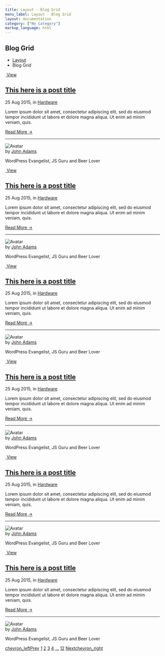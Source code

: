```yaml
---
title: Layout - Blog Grid
menu_label: Layout - Blog Grid
layout: documentation
category: ["No Category"]
markup_language: html
---
```


<!-- Masthead -->
<div class="section-block masthead bg-white">
  <div class="row align-items-center">
    <div class="col w-6/12">
      <h2>Blog Grid</h2>
    </div>
    <div class="col w-6/12 right left-sm">
      <ul class="breadcrumb">
        <li>
          <a href="index.html">Layout</a>
        </li>
        <li> Blog Grid </li>
      </ul>
    </div>
  </div>
</div>
<!-- Masthead End -->
<!-- Post Grid -->
<div class="section-block bg-grey-ultralight">
  <div class="row">
    <div class="col w-full grid post-grid preload grid-cols-3 grid-lg-cols-2 grid-sm-cols-1" data-lazy-load="" data-use-preloader="">
      <article class="grid-item grid-sizer post">
        <div class="grid-item-inner">
          <div class="post-media thumbnail h-300 rounded-t img-scale-in mb-0" data-hover-easing="easeInOut" data-hover-speed="700" data-hover-bkg-color="#000000" data-hover-bkg-opacity="0.9">
            <a class="overlay-link" href="#">
              <img src="data:image/gif;base64,R0lGODdhAQABAPAAAMPDwwAAACwAAAAAAQABAAACAkQBADs=" data-src="https://images.unsplash.com/photo-1557100955-93b2fb57c317?ixlib=rb-1.2.1&amp;ixid=eyJhcHBfaWQiOjEyMDd9&amp;auto=format&amp;fit=crop&amp;w=934&amp;q=80" alt="">
              <span class="rollover-content items-center center">
                <span> View </span>
              </span>
            </a>
          </div>
          <div class="post-content card bg-white">
            <h2 class="post-title"><a href="blog-single-post-sidebar-right.html">This here is a post title</a></h2>
            <div class="post-meta">
              <span class="post-date">25 Aug 2015</span>, in <span class="post-category"><a href="#">Hardware</a></span>
            </div>
            <p>Lorem ipsum dolor sit amet, consectetur adipiscing elit, sed do eiusmod tempor incididunt ut labore et dolore magna aliqua. Ut enim ad minim veniam, quis.</p>
            <a href="#" class="read-more">Read More →</a>
            <hr>
            <div class="post-author flex items-center">
              <div class="author-avatar mr-20">
                <img src="images/blog/bio-avatar.jpg" alt="Avatar">
              </div>
              <div class="author-content">
                <div class="name">by <a href="#">John Adams</a></div>
                <p class="author-title mb-0">WordPress Evangelist, JS Guru and Beer Lover</p>
              </div>
            </div>
          </div>
        </div>
      </article>
      <article class="grid-item post">
        <div class="grid-item-inner">
          <div class="post-media thumbnail rounded-t img-scale-in mb-0" data-hover-easing="easeInOut" data-hover-speed="700" data-hover-bkg-color="#000000" data-hover-bkg-opacity="0.9">
            <a class="overlay-link" href="#">
              <img src="data:image/gif;base64,R0lGODdhAQABAPAAAMPDwwAAACwAAAAAAQABAAACAkQBADs=" data-src="https://images.unsplash.com/photo-1557158140-a82d6551900c?ixlib=rb-1.2.1&amp;ixid=eyJhcHBfaWQiOjEyMDd9&amp;auto=format&amp;fit=crop&amp;w=1000&amp;q=80" alt="">
              <span class="rollover-content items-center center">
                <span> View </span>
              </span>
            </a>
          </div>
          <div class="post-content card bg-white">
            <h2 class="post-title"><a href="blog-single-post-sidebar-right.html">This here is a post title</a></h2>
            <div class="post-meta">
              <span class="post-date">25 Aug 2015</span>, in <span class="post-category"><a href="#">Hardware</a></span>
            </div>
            <p>Lorem ipsum dolor sit amet, consectetur adipiscing elit, sed do eiusmod tempor incididunt ut labore et dolore magna aliqua. Ut enim ad minim veniam, quis.</p>
            <a href="#" class="read-more">Read More →</a>
            <hr>
            <div class="post-author flex items-center">
              <div class="author-avatar mr-20">
                <img src="images/blog/bio-avatar.jpg" alt="Avatar">
              </div>
              <div class="author-content">
                <div class="name">by <a href="#">John Adams</a></div>
                <p class="author-title mb-0">WordPress Evangelist, JS Guru and Beer Lover</p>
              </div>
            </div>
          </div>
        </div>
      </article>
      <article class="grid-item post">
        <div class="grid-item-inner">
          <div class="post-media thumbnail h-300 rounded-t img-scale-in mb-0" data-hover-easing="easeInOut" data-hover-speed="700" data-hover-bkg-color="#000000" data-hover-bkg-opacity="0.9">
            <a class="overlay-link" href="#">
              <img src="data:image/gif;base64,R0lGODdhAQABAPAAAMPDwwAAACwAAAAAAQABAAACAkQBADs=" data-src="https://images.unsplash.com/photo-1557187666-4fd70cf76254?ixlib=rb-1.2.1&amp;ixid=eyJhcHBfaWQiOjEyMDd9&amp;auto=format&amp;fit=crop&amp;w=975&amp;q=80" alt="">
              <span class="rollover-content items-center center">
                <span> View </span>
              </span>
            </a>
          </div>
          <div class="post-content card bg-white">
            <h2 class="post-title"><a href="blog-single-post-sidebar-right.html">This here is a post title</a></h2>
            <div class="post-meta">
              <span class="post-date">25 Aug 2015</span>, in <span class="post-category"><a href="#">Hardware</a></span>
            </div>
            <p>Lorem ipsum dolor sit amet, consectetur adipiscing elit, sed do eiusmod tempor incididunt ut labore et dolore magna aliqua. Ut enim ad minim veniam, quis.</p>
            <a href="#" class="read-more">Read More →</a>
            <hr>
            <div class="post-author flex items-center">
              <div class="author-avatar mr-20">
                <img src="images/blog/bio-avatar.jpg" alt="Avatar">
              </div>
              <div class="author-content">
                <div class="name">by <a href="#">John Adams</a></div>
                <p class="author-title mb-0">WordPress Evangelist, JS Guru and Beer Lover</p>
              </div>
            </div>
          </div>
        </div>
      </article>
      <article class="grid-item post">
        <div class="grid-item-inner">
          <div class="post-media thumbnail rounded-t img-scale-in mb-0" data-hover-easing="easeInOut" data-hover-speed="700" data-hover-bkg-color="#000000" data-hover-bkg-opacity="0.9">
            <a class="overlay-link" href="#">
              <img src="data:image/gif;base64,R0lGODdhAQABAPAAAMPDwwAAACwAAAAAAQABAAACAkQBADs=" data-src="https://images.unsplash.com/photo-1556888020-821825b4afcd?ixlib=rb-1.2.1&amp;ixid=eyJhcHBfaWQiOjEyMDd9&amp;auto=format&amp;fit=crop&amp;w=1000&amp;q=80" alt="">
              <span class="rollover-content items-center center">
                <span> View </span>
              </span>
            </a>
          </div>
          <div class="post-content card bg-white">
            <h2 class="post-title"><a href="blog-single-post-sidebar-right.html">This here is a post title</a></h2>
            <div class="post-meta">
              <span class="post-date">25 Aug 2015</span>, in <span class="post-category"><a href="#">Hardware</a></span>
            </div>
            <p>Lorem ipsum dolor sit amet, consectetur adipiscing elit, sed do eiusmod tempor incididunt ut labore et dolore magna aliqua. Ut enim ad minim veniam, quis.</p>
            <a href="#" class="read-more">Read More →</a>
            <hr>
            <div class="post-author flex items-center">
              <div class="author-avatar mr-20">
                <img src="images/blog/bio-avatar.jpg" alt="Avatar">
              </div>
              <div class="author-content">
                <div class="name">by <a href="#">John Adams</a></div>
                <p class="author-title mb-0">WordPress Evangelist, JS Guru and Beer Lover</p>
              </div>
            </div>
          </div>
        </div>
      </article>
      <article class="grid-item post">
        <div class="grid-item-inner">
          <div class="post-media thumbnail rounded-t img-scale-in mb-0" data-hover-easing="easeInOut" data-hover-speed="700" data-hover-bkg-color="#000000" data-hover-bkg-opacity="0.9">
            <a class="overlay-link" href="#">
              <img src="data:image/gif;base64,R0lGODdhAQABAPAAAMPDwwAAACwAAAAAAQABAAACAkQBADs=" data-src="https://images.unsplash.com/photo-1557123740-a287e1b9dce7?ixlib=rb-1.2.1&amp;ixid=eyJhcHBfaWQiOjEyMDd9&amp;auto=format&amp;fit=crop&amp;w=2100&amp;q=80" alt="">
              <span class="rollover-content items-center center">
                <span> View </span>
              </span>
            </a>
          </div>
          <div class="post-content card bg-white">
            <h2 class="post-title"><a href="blog-single-post-sidebar-right.html">This here is a post title</a></h2>
            <div class="post-meta">
              <span class="post-date">25 Aug 2015</span>, in <span class="post-category"><a href="#">Hardware</a></span>
            </div>
            <p>Lorem ipsum dolor sit amet, consectetur adipiscing elit, sed do eiusmod tempor incididunt ut labore et dolore magna aliqua. Ut enim ad minim veniam, quis.</p>
            <a href="#" class="read-more">Read More →</a>
            <hr>
            <div class="post-author flex items-center">
              <div class="author-avatar mr-20">
                <img src="images/blog/bio-avatar.jpg" alt="Avatar">
              </div>
              <div class="author-content">
                <div class="name">by <a href="#">John Adams</a></div>
                <p class="author-title mb-0">WordPress Evangelist, JS Guru and Beer Lover</p>
              </div>
            </div>
          </div>
        </div>
      </article>
      <article class="grid-item post">
        <div class="grid-item-inner">
          <div class="post-media thumbnail rounded-t img-scale-in mb-0" data-hover-easing="easeInOut" data-hover-speed="700" data-hover-bkg-color="#000000" data-hover-bkg-opacity="0.9">
            <a class="overlay-link" href="#">
              <img src="data:image/gif;base64,R0lGODdhAQABAPAAAMPDwwAAACwAAAAAAQABAAACAkQBADs=" data-src="https://images.unsplash.com/photo-1557124085-7a148c20d8ad?ixlib=rb-1.2.1&amp;auto=format&amp;fit=crop&amp;w=2100&amp;q=80" alt="">
              <span class="rollover-content items-center center">
                <span> View </span>
              </span>
            </a>
          </div>
          <div class="post-content card bg-white">
            <h2 class="post-title"><a href="blog-single-post-sidebar-right.html">This here is a post title</a></h2>
            <div class="post-meta">
              <span class="post-date">25 Aug 2015</span>, in <span class="post-category"><a href="#">Hardware</a></span>
            </div>
            <p>Lorem ipsum dolor sit amet, consectetur adipiscing elit, sed do eiusmod tempor incididunt ut labore et dolore magna aliqua. Ut enim ad minim veniam, quis.</p>
            <a href="#" class="read-more">Read More →</a>
            <hr>
            <div class="post-author flex items-center">
              <div class="author-avatar mr-20">
                <img src="images/blog/bio-avatar.jpg" alt="Avatar">
              </div>
              <div class="author-content">
                <div class="name">by <a href="#">John Adams</a></div>
                <p class="author-title mb-0">WordPress Evangelist, JS Guru and Beer Lover</p>
              </div>
            </div>
          </div>
        </div>
      </article>
    </div>
  </div>
</div>
<!-- Post Grid End -->
<!-- Pagination With Label -->
<div class="section-block pt-0 bg-grey-ultralight">
  <div class="row">
    <div class="col w-full pagination justify-between justify-sm-center">
      <a href="#" title="Previous Page" class="pagination-link button with-label"><span class="icon-material">chevron_left</span><span>Prev</span></a>
      <span class="page-links hide-sm">
        <a href="#" title="Page X" class="pagination-link button active"><span>1</span></a>
        <a href="#" title="Page X" class="pagination-link button"><span>2</span></a>
        <a href="#" title="Page X" class="pagination-link button"><span>3</span></a>
        <a href="#" title="Page X" class="pagination-link button"><span>4</span></a>
        <a href="#" title="More Pages" class="pagination-link button"><span>...</span></a>
        <a href="#" title="Page X" class="pagination-link button"><span>12</span></a>
      </span>
      <a href="#" title="Next Page" class="pagination-link button with-label"><span>Next</span><span class="icon-material">chevron_right</span></a>
    </div>
  </div>
</div>
<!-- Pagination With Label End -->
